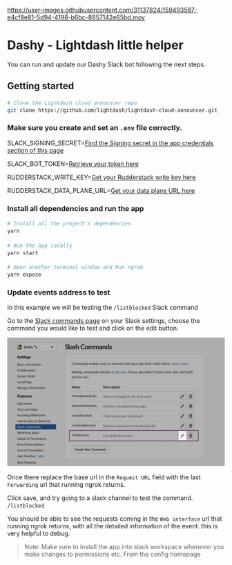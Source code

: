 


https://user-images.githubusercontent.com/31137824/159493587-e4cf8e81-5d94-4198-b6bc-8857142e65bd.mov


# Dashy - Lightdash little helper

You can run and update our Dashy Slack bot following the next steps.

## Getting started

```bash
# Clone the Lightdash cloud announcer repo
git clone https://github.com/lightdash/lightdash-cloud-announcer.git

```

### Make sure you create and set an `.env` file correctly.


<p>SLACK_SIGNING_SECRET=<a href="https://api.slack.com/apps/A033CLM638C/general?">Find the Signing secret in the app credentials section of this page</a></p>

SLACK_BOT_TOKEN=[Retrieve your token here](https://api.slack.com/apps/A033CLM638C/oauth)

RUDDERSTACK_WRITE_KEY=[Get your Rudderstack write key here](https://app.rudderstack.com/)

RUDDERSTACK_DATA_PLANE_URL=[Get your data plane URL here](https://app.rudderstack.com/)


### Install all dependencies and run the app

```bash
# Install all the project's dependencies
yarn

# Run the app locally
yarn start

# Open another terminal window and Run ngrok
yarn expose
```

### Update events address to test 

In this example we will be testing the `/listblocked` Slack command

Go to the [Slack commands page](https://api.slack.com/apps/A033CLM638C/slash-commands?saved=1) on your Slack settings, choose the command you would like to test and click on the edit button.

![Slack command page](/static/screenshots/slack-command.png)

Once there replace the base url in the `Request URL` field with the last `Forwarding` url that running ngrok returns.

Click save, and try going to a slack channel to test the command. `/listblocked`

You should be able to see the requests coming in the `Web interface` url that running ngrok returns, with all the detailed information of the event. this is very helpful to debug.

> Note: Make sure to install the app into slack workspace whenever you make changes to permissions etc. From the config homepage
